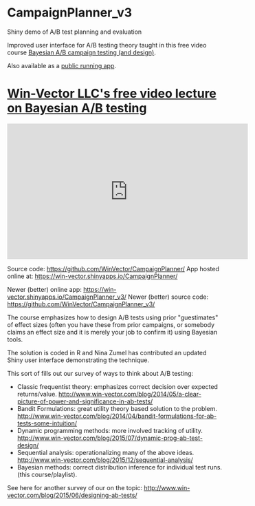 # CampaignPlanner_v3

Shiny demo of A/B test planning and evaluation

Improved user interface for A/B testing theory taught in this
free video course [Bayesian A/B campaign testing (and design)](https://www.youtube.com/playlist?list=PLAKBwakacHbRRw278HMXpCsOOIIcLYGX5).

Also available as a [public running app](https://www.youtube.com/playlist?list=PLAKBwakacHbRRw278HMXpCsOOIIcL).


#  [Win-Vector LLC's free  video lecture on Bayesian A/B testing](https://www.youtube.com/playlist?list=PLAKBwakacHbRRw278HMXpCsOOIIcLYGX5)

<iframe width="560" height="315" src="https://www.youtube.com/embed/UnrnvLVgUQI" frameborder="0" allowfullscreen></iframe>

Source code: https://github.com/WinVector/CampaignPlanner/
App hosted online at: https://win-vector.shinyapps.io/CampaignPlanner/

Newer (better) online app: https://win-vector.shinyapps.io/CampaignPlanner_v3/
Newer (better) source code: https://github.com/WinVector/CampaignPlanner_v3/


The course emphasizes how to design A/B tests using prior "guestimates" of effect sizes (often you have these from prior campaigns, or somebody claims an effect size and it is merely your job to confirm it) using Bayesian tools.

The solution is coded in R and Nina Zumel has contributed an updated Shiny user interface demonstrating the technique.

This sort of fills out our survey of ways to think about A/B testing:


 * Classic frequentist theory: emphasizes correct decision over expected returns/value. http://www.win-vector.com/blog/2014/05/a-clear-picture-of-power-and-significance-in-ab-tests/
 * Bandit Formulations: great utility theory based solution to the problem. http://www.win-vector.com/blog/2014/04/bandit-formulations-for-ab-tests-some-intuition/
 * Dynamic programming methods: more involved tracking of utility. http://www.win-vector.com/blog/2015/07/dynamic-prog-ab-test-design/
 * Sequential analysis: operationalizing many of the above ideas. http://www.win-vector.com/blog/2015/12/sequential-analysis/
 * Bayesian methods: correct distribution inference for individual test runs. (this course/playlist).

See here for another survey of our on the topic: http://www.win-vector.com/blog/2015/06/designing-ab-tests/

